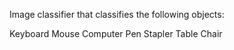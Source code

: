 Image classifier that classifies the following objects:

Keyboard
Mouse
Computer
Pen
Stapler
Table
Chair
